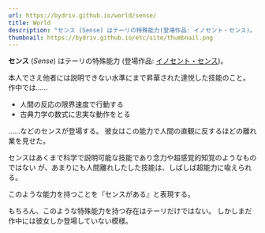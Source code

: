 ```yaml
---
url: https://bydriv.github.io/world/sense/
title: World
description: "センス (Sense) はテーリの特殊能力(登場作品: イノセント・センス)。"
thumbnail: https://bydriv.github.io/etc/site/thumbnail.png
---
```


**センス** (*Sense*) はテーリの特殊能力
(登場作品: [イノセント・センス](../../literature/innocent-sense))。

本人でさえ他者には説明できない水準にまで昇華された達悦した技能のこと。
作中では……

- 人間の反応の限界速度で行動する
- 古典力学の数式に忠実な動作をとる

……などのセンスが登場する。
彼女はこの能力で人間の直観に反するほどの離れ業を見せた。

センスはあくまで科学で説明可能な技能であり念力や超感覚的知覚のようなものではない
が、あまりにも人間離れしたした技能は、しばしば超能力に喩えられる。

このような能力を持つことを『センスがある』と表現する。

もちろん、このような特殊能力を持つ存在はテーリだけではない。
しかしまだ作中には彼女しか登場していない模様。
